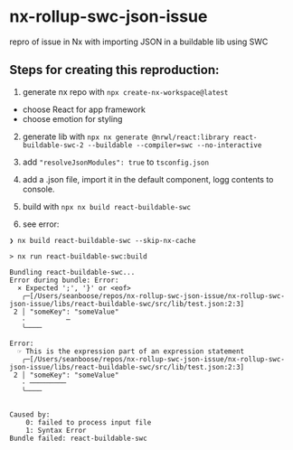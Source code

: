 # nx-rollup-swc-json-issue
repro of issue in Nx with importing JSON in a buildable lib using SWC

## Steps for creating this reproduction:

1. generate nx repo with `npx create-nx-workspace@latest`
- choose React for app framework
- choose emotion for styling

2. generate lib with `npx nx generate @nrwl/react:library react-buildable-swc-2 --buildable --compiler=swc --no-interactive`

3. add `"resolveJsonModules": true` to `tsconfig.json`

4. add a .json file, import it in the default component, logg contents to console.

5. build with `npx nx build react-buildable-swc`

6. see error:
```
❯ nx build react-buildable-swc --skip-nx-cache

> nx run react-buildable-swc:build

Bundling react-buildable-swc...
Error during bundle: Error:
  × Expected ';', '}' or <eof>
   ╭─[/Users/seanboose/repos/nx-rollup-swc-json-issue/nx-rollup-swc-json-issue/libs/react-buildable-swc/src/lib/test.json:2:3]
 2 │ "someKey": "someValue"
   ·          ─
   ╰────

Error:
  ☞ This is the expression part of an expression statement
   ╭─[/Users/seanboose/repos/nx-rollup-swc-json-issue/nx-rollup-swc-json-issue/libs/react-buildable-swc/src/lib/test.json:2:3]
 2 │ "someKey": "someValue"
   · ─────────
   ╰────


Caused by:
    0: failed to process input file
    1: Syntax Error
Bundle failed: react-buildable-swc
```
